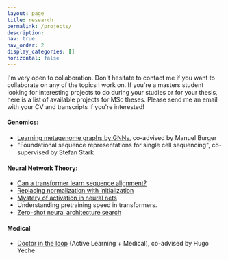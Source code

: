 ```yaml
---
layout: page
title: research 
permalink: /projects/
description: 
nav: true
nav_order: 2
display_categories: []
horizontal: false
---
```


I'm very open to collaboration. Don't hesitate to contact me if you want to collaborate on any of the topics I work on. If you're a masters student looking for interesting projects to do during your studies or for your thesis, here is a list of available projects for MSc theses. Please send me an email with your CV and transcripts if you're interested! 

#### Genomics:
- [Learning metagenome graphs by GNNs](https://drive.google.com/file/d/1Awqp4zKp2VcOGlz0NvlJ8O9JNL10UGJG/view?usp=sharing), co-advised by Manuel Burger
- "Foundational sequence representations for single cell sequencing", co-supervised by Stefan Stark

#### Neural Network Theory:
- [Can a transformer learn sequence alignment?](https://docs.google.com/document/d/1V1DDJCjALvgSsY73nKxzAxvE33LkIu0VymkD88ckJHg/edit?usp=sharing)
- [Replacing normalization with initialization](https://drive.google.com/file/d/1jKK4znnd1xzHgMdeHjG3ZSpzslnqTN3I/view?usp=sharing)
- [Mystery of activation in neural nets](https://drive.google.com/file/d/1jw2dKeubR6BXUMAzJO5FGTJAWzMQlxN2/view?usp=share_link)
- Understanding pretraining speed in transformers.
- [Zero-shot neural architecture search](https://drive.google.com/file/d/13mLc10A9mCnbREJCS5qiP7z09WNxLakh/view?usp=sharing)

#### Medical 
- [Doctor in the loop](https://docs.google.com/document/d/1s-I7TrJAXPvVP7LQfamZUMm3VpEigVtRyDYrjorfZJU/edit) (Active Learning + Medical), co-advised by Hugo Yéche
